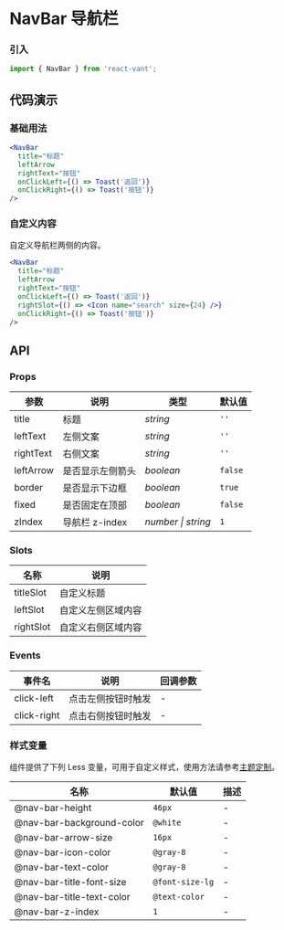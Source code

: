 # NavBar 导航栏

### 引入

```js
import { NavBar } from 'react-vant';
```

## 代码演示

### 基础用法

```jsx
<NavBar
  title="标题"
  leftArrow
  rightText="按钮"
  onClickLeft={() => Toast('返回')}
  onClickRight={() => Toast('按钮')}
/>
```

### 自定义内容

自定义导航栏两侧的内容。

```jsx
<NavBar
  title="标题"
  leftArrow
  rightText="按钮"
  onClickLeft={() => Toast('返回')}
  rightSlot={() => <Icon name="search" size={24} />}
  onClickRight={() => Toast('按钮')}
/>
```

## API

### Props

| 参数 | 说明 | 类型 | 默认值 |
| --- | --- | --- | --- |
| title | 标题 | _string_ | `''` |
| leftText | 左侧文案 | _string_ | `''` |
| rightText | 右侧文案 | _string_ | `''` |
| leftArrow | 是否显示左侧箭头 | _boolean_ | `false` |
| border | 是否显示下边框 | _boolean_ | `true` |
| fixed | 是否固定在顶部 | _boolean_ | `false` |
| zIndex | 导航栏 z-index | _number \| string_ | `1` |

### Slots

| 名称  | 说明               |
| ----- | ------------------ |
| titleSlot | 自定义标题         |
| leftSlot  | 自定义左侧区域内容 |
| rightSlot | 自定义右侧区域内容 |

### Events

| 事件名      | 说明               | 回调参数 |
| ----------- | ------------------ | -------- |
| click-left  | 点击左侧按钮时触发 | -        |
| click-right | 点击右侧按钮时触发 | -        |

### 样式变量

组件提供了下列 Less 变量，可用于自定义样式，使用方法请参考[主题定制](#/zh-CN/theme)。

| 名称                      | 默认值          | 描述 |
| ------------------------- | --------------- | ---- |
| @nav-bar-height           | `46px`          | -    |
| @nav-bar-background-color | `@white`        | -    |
| @nav-bar-arrow-size       | `16px`          | -    |
| @nav-bar-icon-color       | `@gray-8`         | -    |
| @nav-bar-text-color       | `@gray-8`         | -    |
| @nav-bar-title-font-size  | `@font-size-lg` | -    |
| @nav-bar-title-text-color | `@text-color`   | -    |
| @nav-bar-z-index          | `1`             | -    |
